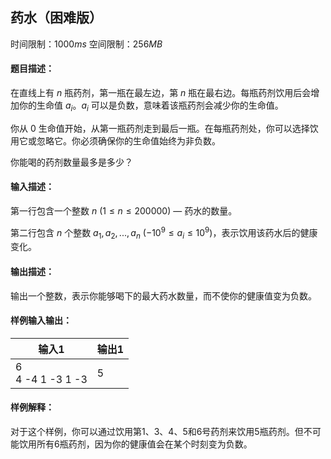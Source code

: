 ## 药水（困难版）
时间限制：$1000ms$ 空间限制：$256MB$
#### 题目描述：
在直线上有 $n$ 瓶药剂，第一瓶在最左边，第 $n$ 瓶在最右边。每瓶药剂饮用后会增加你的生命值 $a_i$。$a_i$ 可以是负数，意味着该瓶药剂会减少你的生命值。

你从 $0$ 生命值开始，从第一瓶药剂走到最后一瓶。在每瓶药剂处，你可以选择饮用它或忽略它。你必须确保你的生命值始终为非负数。

你能喝的药剂数量最多是多少？

#### 输入描述：
第一行包含一个整数 $n$ ($1 \leq n \leq 200000$) — 药水的数量。

第二行包含 $n$ 个整数 $a_1, a_2, ..., a_n$ ($-10^9 \leq a_i \leq 10^9$)，表示饮用该药水后的健康变化。

#### 输出描述：
输出一个整数，表示你能够喝下的最大药水数量，而不使你的健康值变为负数。
#### 样例输入输出：
|输入1| 输出1 |
|-- | -- |
|6<br/>4 -4 1 -3 1 -3<br/>|5|
#### 样例解释：
对于这个样例，你可以通过饮用第1、3、4、5和6号药剂来饮用5瓶药剂。但不可能饮用所有6瓶药剂，因为你的健康值会在某个时刻变为负数。